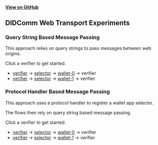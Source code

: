 #### [View on GitHub](https://github.com/OR13/didcomm-web-transports)

## DIDComm Web Transport Experiments

### Query String Based Message Passing

This approach relies on query strings to pass messages between web origins.

Click a verifier to get started.

- [verifier](https://or13.github.io/didcomm-web-transports/verifier.html) -> [selector](https://or13.github.io/didcomm-web-transports/selector.html) -> [wallet-0](https://or13.github.io/didcomm-web-transports/wallet-0.html) -> verifier
- [verifier](https://or13.github.io/didcomm-web-transports/verifier.html) -> [selector](https://or13.github.io/didcomm-web-transports/selector.html) -> [wallet-1](https://or13.github.io/didcomm-web-transports/wallet-1.html) -> verifier

### Protocol Handler Based Message Passing

This approach uses a protocol handler to register a wallet app selector.

The flows then rely on query string based message passing.

Click a verifier to get started.

- [verifier](https://or13.github.io/didcomm-web-transports/verifier.html) -> [selector](https://or13.github.io/didcomm-web-transports/selector.html) -> [wallet-0](https://or13.github.io/didcomm-web-transports/wallet-0.html) -> verifier
- [verifier](https://or13.github.io/didcomm-web-transports/verifier.html) -> [selector](https://or13.github.io/didcomm-web-transports/selector.html) -> [wallet-1](https://or13.github.io/didcomm-web-transports/wallet-1.html) -> verifier
